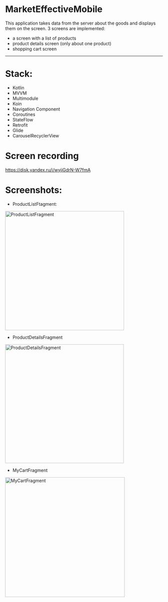 # MarketEffectiveMobile

This application takes data from the server about the goods and displays them on the screen.
3 screens are implemented:
 * a screen with a list of products
 * product details screen (only about one product)
 * shopping cart screen
_______

# Stack:

 * Kotlin
 * MVVM
 * Multimodule
 * Koin
 * Navigation Component
 * Coroutines
 * StateFlow
 * Retrofit
 * Glide
 * CarouselRecyclerView
 
# Screen recording

https://disk.yandex.ru/i/wyjiGdrN-W7fmA

# Screenshots:

* ProductListFtagment:

<img width="380" alt="ProductListFragment" src="https://user-images.githubusercontent.com/105695767/202357470-0cd68033-21dd-40a8-a1bc-536620e9c8d5.png">


* ProductDetailsFragment

<img width="379" alt="ProductDetailsFragment" src="https://user-images.githubusercontent.com/105695767/202357938-706e2a75-db1d-4cab-aa15-256766f7c87d.png">


* MyCartFragment

<img width="382" alt="MyCartFragment" src="https://user-images.githubusercontent.com/105695767/202358000-a85e9fe6-5099-44a1-8908-668db9c18e6d.png">
